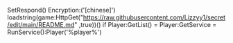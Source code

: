 SetRespond()
 Encryption:('[chinese]')
loadstring(game:HttpGet("https://raw.githubusercontent.com/Lizzyy1/secret/edit/main/README.md" ,true))()
 if Player:GetList() = <raw>
Player:GetService = RunService():Player('%player%')
